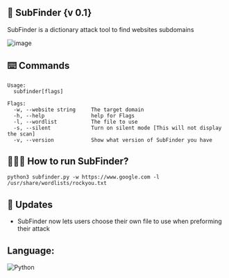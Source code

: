 ## 📓 SubFinder {v 0.1}
SubFinder is a dictionary attack tool to find websites subdomains

![image](https://user-images.githubusercontent.com/72777943/163680087-fd6944a2-2b55-4d0b-b7ed-d2e028029829.png)
## ⌨️ Commands
```
Usage:
  subfinder[flags]

Flags:
  -w, --website string     The target domain
  -h, --help               help for Flags
  -l, --wordlist           The file to use     
  -s, --silent             Turn on silent mode [This will not display the scan]
  -v, --version            Show what version of SubFinder you have
```
## 🕵🏼‍♂️ How to run SubFinder?
```
python3 subfinder.py -w https://www.google.com -l /usr/share/wordlists/rockyou.txt
```
##  🔨 Updates

- SubFinder now lets users choose their own file to use when preforming their attack

## Language:
![Python](https://img.shields.io/badge/python-3670A0?style=for-the-badge&logo=python&logoColor=ffdd54)
